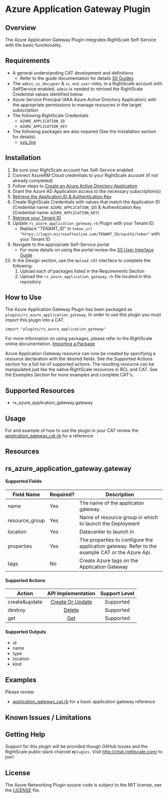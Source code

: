 # Azure Application Gateway Plugin

## Overview

The Azure Application Gateway Plugin integrates RightScale Self-Service with the basic functionality.

## Requirements

- A general understanding CAT development and definitions
  - Refer to the guide documentation for details [SS Guides](http://docs.rightscale.com/ss/guides/)
- The `admin`, `ss_designer` & `ss_end_user` roles, in a RightScale account with SelfService enabled.  `admin` is needed to retrived the RightScale Credential values identified below.
- Azure Service Principal (AKA Azure Active Directory Application) with the appropriate permissions to manage resources in the target subscription
- The following RightScale Credentials
  - `AZURE_APPLICATION_ID`
  - `AZURE_APPLICATION_KEY`
- The following packages are also required (See the Installation section for details):
  - [sys_log](../../libraries/sys_log.rb)

## Installation

1. Be sure your RightScale account has Self-Service enabled
1. Connect AzureRM Cloud credentials to your RightScale account (if not already completed)
1. Follow steps to [Create an Azure Active Directory Application](https://docs.microsoft.com/en-us/azure/azure-resource-manager/resource-group-create-service-principal-portal#create-an-azure-active-directory-application)
1. Grant the Azure AD Application access to the necessary subscription(s)
1. [Retrieve the Application ID & Authentication Key](https://docs.microsoft.com/en-us/azure/azure-resource-manager/resource-group-create-service-principal-portal#get-application-id-and-authentication-key)
1. Create RightScale Credentials with values that match the Application ID (Credential name: `AZURE_APPLICATION_ID`) & Authentication Key (Credential name: `AZURE_APPLICATION_KEY`)
1. [Retrieve your Tenant ID](https://docs.microsoft.com/en-us/azure/azure-resource-manager/resource-group-create-service-principal-portal#get-tenant-id)
1. Update `rs_azure_application_gateway.rb` Plugin with your Tenant ID.
   - Replace "TENANT_ID" in `token_url "https://login.microsoftonline.com/TENANT_ID/oauth2/token"` with your Tenant ID
1. Navigate to the appropriate Self-Service portal
   - For more details on using the portal review the [SS User Interface Guide](http://docs.rightscale.com/ss/guides/ss_user_interface_guide.html)
1. In the Design section, use the `Upload CAT` interface to complete the following:
   1. Upload each of packages listed in the Requirements Section
   1. Upload the `rs_azure_application_gateway.rb` file located in this repository

## How to Use

The Azure Application Gateway Plugin has been packaged as `plugins/rs_azure_application_gateway`. In order to use this plugin you must import this plugin into a CAT.

```
import "plugins/rs_azure_application_gateway"
```

For more information on using packages, please refer to the RightScale online documentation. [Importing a Package](http://docs.rightscale.com/ss/guides/ss_packaging_cats.html#importing-a-package)

Azure Application Gateway resource can now be created by specifying a resource declaration with the desired fields. See the Supported Actions section for a full list of supported actions.
The resulting resource can be manipulated just like the native RightScale resources in RCL and CAT. See the Examples Section for more examples and complete CAT's.

## Supported Resources

- rs_azure_application_gateway.gateway

## Usage

For and example of how to use the plugin in your CAT review the [application_gateway_cat.rb](./application_gateway_cat.rb) for a reference

## Resources

## rs_azure_application_gateway.gateway

#### Supported Fields

| Field Name | Required? | Description |
|------------|-----------|-------------|
|name|Yes|The name of the applicaton gateway.|
|resource_group|Yes|Name of resource group in which to launch the Deployment|
|location|Yes|Datacenter to launch in|
|properties|Yes|The properties to configure the application gateway.  Refer to the example CAT or the Azure Api.|
|tags|No|Create Azure tags on the Application Gateway|

#### Supported Actions

| Action | API Implementation | Support Level |
|--------------|:----:|:-------------:|
| create&update | [Create Or Update](https://docs.microsoft.com/en-us/rest/api/application-gateway/applicationgateways/createorupdate) | Supported |
| destroy | [Delete](https://docs.microsoft.com/en-us/rest/api/application-gateway/applicationgateways/delete) | Supported |
| get | [Get](https://docs.microsoft.com/en-us/rest/api/application-gateway/applicationgateways/get)| Supported |

#### Supported Outputs

- id
- name
- type
- location
- kind

## Examples

Please review

- [application_gateway_cat.rb](./application_gateway_cat.rb) for a basic application gateway reference


## Known Issues / Limitations

## Getting Help

Support for this plugin will be provided though GitHub Issues and the RightScale public slack channel `#plugins`.
Visit <http://chat.rightscale.com/> to join!

## License

The Azure Networking Plugin source code is subject to the MIT license, see the [LICENSE](../../LICENSE) file.
